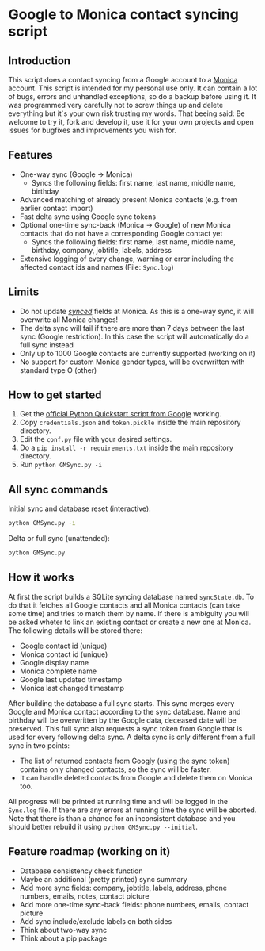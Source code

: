 # Google to Monica contact syncing script

## Introduction

This script does a contact syncing from a Google account to a [Monica](https://github.com/monicahq/monica) account. This script is intended for my personal use only. It can contain a lot of bugs, errors and unhandled exceptions, so do a backup before using it. It was programmed very carefully not to screw things up and delete everything but it`s your own risk trusting my words.
That beeing said: Be welcome to try it, fork and develop it, use it for your own projects and open issues for bugfixes and improvements you wish for.

## Features

- One-way sync (Google -> Monica)
  - Syncs the following fields: first name, last name, middle name, birthday
- Advanced matching of already present Monica contacts (e.g. from earlier contact import)
- Fast delta sync using Google sync tokens
- Optional one-time sync-back (Monica -> Google) of new Monica contacts that do not have a corresponding Google contact yet
  - Syncs the following fields: first name, last name, middle name, birthday, company, jobtitle, labels, address
- Extensive logging of every change, warning or error including the affected contact ids and names (File: `Sync.log`)

## Limits

- Do not update [*synced*](#features) fields at Monica. As this is a one-way sync, it will overwrite all Monica changes!
- The delta sync will fail if there are more than 7 days between the last sync (Google restriction). In this case the script will automatically do a full sync instead
- Only up to 1000 Google contacts are currently supported (working on it)
- No support for custom Monica gender types, will be overwritten with standard type O (other)

## How to get started

1. Get the [official Python Quickstart script from Google](https://developers.google.com/people/quickstart/python) working.
2. Copy `credentials.json` and `token.pickle` inside the main repository directory.
3. Edit the `conf.py` file with your desired settings.
4. Do a `pip install -r requirements.txt` inside the main repository directory.
5. Run `python GMSync.py -i`

## All sync commands

Initial sync and database reset (interactive):

```bash
python GMSync.py -i
```

Delta or full sync (unattended):

```bash
python GMSync.py
```

## How it works

At first the script builds a SQLite syncing database named `syncState.db`. To do that it fetches
all Google contacts and all Monica contacts (can take some time) and tries to match them by name.
If there is ambiguity you will be asked wheter to link an existing contact or create a new one at Monica. The following details will be stored there:

- Google contact id (unique)
- Monica contact id (unique)
- Google display name
- Monica complete name
- Google last updated timestamp
- Monica last changed timestamp

After building the database a full sync starts. This sync merges every Google and Monica contact according to the sync database. Name and birthday will be overwritten by the Google data, deceased date will be preserved. This full sync also requests a sync token from Google that is used for every following delta sync. A delta sync is only different from a full sync in two points:

- The list of returned contacts from Googly (using the sync token) contains only changed contacts, so the sync will be faster.
- It can handle deleted contacts from Google and delete them on Monica too.

All progress will be printed at running time and will be logged in the `Sync.log` file. If there are any errors at running time the sync will be aborted. Note that there is than a chance for an inconsistent database and you should better rebuild it using `python GMSync.py --initial`.

## Feature roadmap (working on it)

- Database consistency check function
- Maybe an additional (pretty printed) sync summary
- Add more sync fields: company, jobtitle, labels, address, phone numbers, emails, notes, contact picture
- Add more one-time sync-back fields: phone numbers, emails, contact picture
- Add sync include/exclude labels on both sides
- Think about two-way sync
- Think about a pip package